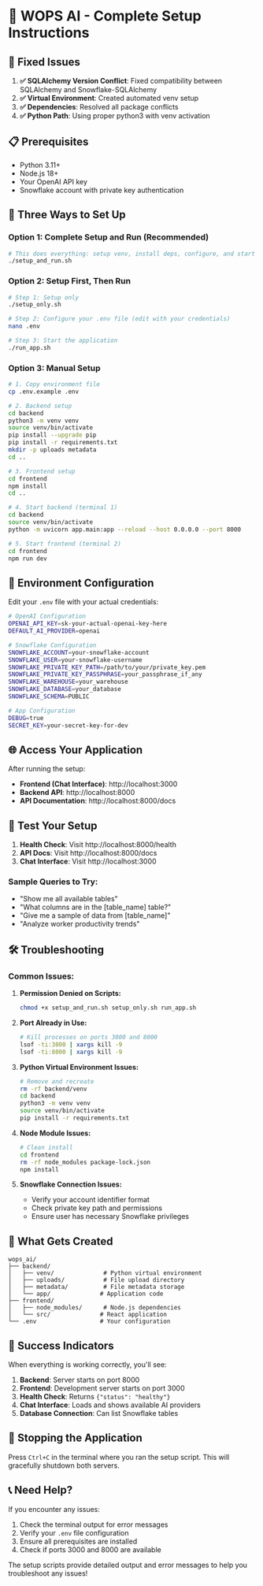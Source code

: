 # 🚀 WOPS AI - Complete Setup Instructions

## 🔧 Fixed Issues

1. **✅ SQLAlchemy Version Conflict**: Fixed compatibility between SQLAlchemy and Snowflake-SQLAlchemy
2. **✅ Virtual Environment**: Created automated venv setup
3. **✅ Dependencies**: Resolved all package conflicts
4. **✅ Python Path**: Using proper python3 with venv activation

## 📋 Prerequisites

- Python 3.11+
- Node.js 18+
- Your OpenAI API key
- Snowflake account with private key authentication

## 🎯 Three Ways to Set Up

### Option 1: Complete Setup and Run (Recommended)
```bash
# This does everything: setup venv, install deps, configure, and start both servers
./setup_and_run.sh
```

### Option 2: Setup First, Then Run
```bash
# Step 1: Setup only
./setup_only.sh

# Step 2: Configure your .env file (edit with your credentials)
nano .env

# Step 3: Start the application
./run_app.sh
```

### Option 3: Manual Setup
```bash
# 1. Copy environment file
cp .env.example .env

# 2. Backend setup
cd backend
python3 -m venv venv
source venv/bin/activate
pip install --upgrade pip
pip install -r requirements.txt
mkdir -p uploads metadata
cd ..

# 3. Frontend setup
cd frontend
npm install
cd ..

# 4. Start backend (terminal 1)
cd backend
source venv/bin/activate
python -m uvicorn app.main:app --reload --host 0.0.0.0 --port 8000

# 5. Start frontend (terminal 2)
cd frontend
npm run dev
```

## 🔑 Environment Configuration

Edit your `.env` file with your actual credentials:

```bash
# OpenAI Configuration
OPENAI_API_KEY=sk-your-actual-openai-key-here
DEFAULT_AI_PROVIDER=openai

# Snowflake Configuration
SNOWFLAKE_ACCOUNT=your-snowflake-account
SNOWFLAKE_USER=your-snowflake-username
SNOWFLAKE_PRIVATE_KEY_PATH=/path/to/your/private_key.pem
SNOWFLAKE_PRIVATE_KEY_PASSPHRASE=your_passphrase_if_any
SNOWFLAKE_WAREHOUSE=your_warehouse
SNOWFLAKE_DATABASE=your_database
SNOWFLAKE_SCHEMA=PUBLIC

# App Configuration
DEBUG=true
SECRET_KEY=your-secret-key-for-dev
```

## 🌐 Access Your Application

After running the setup:

- **Frontend (Chat Interface)**: http://localhost:3000
- **Backend API**: http://localhost:8000
- **API Documentation**: http://localhost:8000/docs

## 🧪 Test Your Setup

1. **Health Check**: Visit http://localhost:8000/health
2. **API Docs**: Visit http://localhost:8000/docs
3. **Chat Interface**: Visit http://localhost:3000

### Sample Queries to Try:
- "Show me all available tables"
- "What columns are in the [table_name] table?"
- "Give me a sample of data from [table_name]"
- "Analyze worker productivity trends"

## 🛠 Troubleshooting

### Common Issues:

1. **Permission Denied on Scripts:**
   ```bash
   chmod +x setup_and_run.sh setup_only.sh run_app.sh
   ```

2. **Port Already in Use:**
   ```bash
   # Kill processes on ports 3000 and 8000
   lsof -ti:3000 | xargs kill -9
   lsof -ti:8000 | xargs kill -9
   ```

3. **Python Virtual Environment Issues:**
   ```bash
   # Remove and recreate
   rm -rf backend/venv
   cd backend
   python3 -m venv venv
   source venv/bin/activate
   pip install -r requirements.txt
   ```

4. **Node Module Issues:**
   ```bash
   # Clean install
   cd frontend
   rm -rf node_modules package-lock.json
   npm install
   ```

5. **Snowflake Connection Issues:**
   - Verify your account identifier format
   - Check private key path and permissions
   - Ensure user has necessary Snowflake privileges

## 📂 What Gets Created

```
wops_ai/
├── backend/
│   ├── venv/              # Python virtual environment
│   ├── uploads/           # File upload directory
│   ├── metadata/          # File metadata storage
│   └── app/              # Application code
├── frontend/
│   ├── node_modules/      # Node.js dependencies
│   └── src/              # React application
└── .env                  # Your configuration
```

## 🎉 Success Indicators

When everything is working correctly, you'll see:

1. **Backend**: Server starts on port 8000
2. **Frontend**: Development server starts on port 3000
3. **Health Check**: Returns `{"status": "healthy"}`
4. **Chat Interface**: Loads and shows available AI providers
5. **Database Connection**: Can list Snowflake tables

## 🔄 Stopping the Application

Press `Ctrl+C` in the terminal where you ran the setup script. This will gracefully shutdown both servers.

## 📞 Need Help?

If you encounter any issues:
1. Check the terminal output for error messages
2. Verify your `.env` file configuration
3. Ensure all prerequisites are installed
4. Check if ports 3000 and 8000 are available

The setup scripts provide detailed output and error messages to help you troubleshoot any issues!